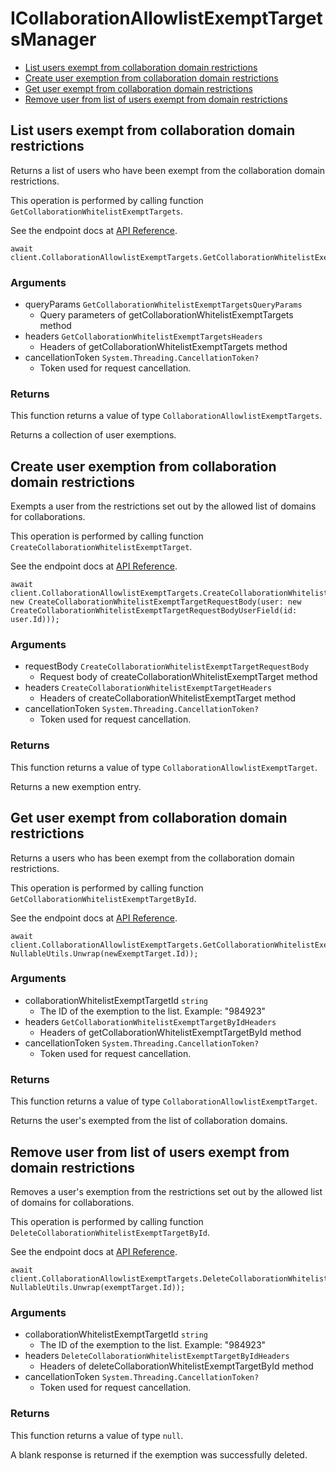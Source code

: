 # ICollaborationAllowlistExemptTargetsManager


- [List users exempt from collaboration domain restrictions](#list-users-exempt-from-collaboration-domain-restrictions)
- [Create user exemption from collaboration domain restrictions](#create-user-exemption-from-collaboration-domain-restrictions)
- [Get user exempt from collaboration domain restrictions](#get-user-exempt-from-collaboration-domain-restrictions)
- [Remove user from list of users exempt from domain restrictions](#remove-user-from-list-of-users-exempt-from-domain-restrictions)

## List users exempt from collaboration domain restrictions

Returns a list of users who have been exempt from the collaboration
domain restrictions.

This operation is performed by calling function `GetCollaborationWhitelistExemptTargets`.

See the endpoint docs at
[API Reference](https://developer.box.com/reference/get-collaboration-whitelist-exempt-targets/).

<!-- sample get_collaboration_whitelist_exempt_targets -->
```
await client.CollaborationAllowlistExemptTargets.GetCollaborationWhitelistExemptTargetsAsync();
```

### Arguments

- queryParams `GetCollaborationWhitelistExemptTargetsQueryParams`
  - Query parameters of getCollaborationWhitelistExemptTargets method
- headers `GetCollaborationWhitelistExemptTargetsHeaders`
  - Headers of getCollaborationWhitelistExemptTargets method
- cancellationToken `System.Threading.CancellationToken?`
  - Token used for request cancellation.


### Returns

This function returns a value of type `CollaborationAllowlistExemptTargets`.

Returns a collection of user exemptions.


## Create user exemption from collaboration domain restrictions

Exempts a user from the restrictions set out by the allowed list of domains
for collaborations.

This operation is performed by calling function `CreateCollaborationWhitelistExemptTarget`.

See the endpoint docs at
[API Reference](https://developer.box.com/reference/post-collaboration-whitelist-exempt-targets/).

<!-- sample post_collaboration_whitelist_exempt_targets -->
```
await client.CollaborationAllowlistExemptTargets.CreateCollaborationWhitelistExemptTargetAsync(requestBody: new CreateCollaborationWhitelistExemptTargetRequestBody(user: new CreateCollaborationWhitelistExemptTargetRequestBodyUserField(id: user.Id)));
```

### Arguments

- requestBody `CreateCollaborationWhitelistExemptTargetRequestBody`
  - Request body of createCollaborationWhitelistExemptTarget method
- headers `CreateCollaborationWhitelistExemptTargetHeaders`
  - Headers of createCollaborationWhitelistExemptTarget method
- cancellationToken `System.Threading.CancellationToken?`
  - Token used for request cancellation.


### Returns

This function returns a value of type `CollaborationAllowlistExemptTarget`.

Returns a new exemption entry.


## Get user exempt from collaboration domain restrictions

Returns a users who has been exempt from the collaboration
domain restrictions.

This operation is performed by calling function `GetCollaborationWhitelistExemptTargetById`.

See the endpoint docs at
[API Reference](https://developer.box.com/reference/get-collaboration-whitelist-exempt-targets-id/).

<!-- sample get_collaboration_whitelist_exempt_targets_id -->
```
await client.CollaborationAllowlistExemptTargets.GetCollaborationWhitelistExemptTargetByIdAsync(collaborationWhitelistExemptTargetId: NullableUtils.Unwrap(newExemptTarget.Id));
```

### Arguments

- collaborationWhitelistExemptTargetId `string`
  - The ID of the exemption to the list. Example: "984923"
- headers `GetCollaborationWhitelistExemptTargetByIdHeaders`
  - Headers of getCollaborationWhitelistExemptTargetById method
- cancellationToken `System.Threading.CancellationToken?`
  - Token used for request cancellation.


### Returns

This function returns a value of type `CollaborationAllowlistExemptTarget`.

Returns the user's exempted from the list of collaboration domains.


## Remove user from list of users exempt from domain restrictions

Removes a user's exemption from the restrictions set out by the allowed list
of domains for collaborations.

This operation is performed by calling function `DeleteCollaborationWhitelistExemptTargetById`.

See the endpoint docs at
[API Reference](https://developer.box.com/reference/delete-collaboration-whitelist-exempt-targets-id/).

<!-- sample delete_collaboration_whitelist_exempt_targets_id -->
```
await client.CollaborationAllowlistExemptTargets.DeleteCollaborationWhitelistExemptTargetByIdAsync(collaborationWhitelistExemptTargetId: NullableUtils.Unwrap(exemptTarget.Id));
```

### Arguments

- collaborationWhitelistExemptTargetId `string`
  - The ID of the exemption to the list. Example: "984923"
- headers `DeleteCollaborationWhitelistExemptTargetByIdHeaders`
  - Headers of deleteCollaborationWhitelistExemptTargetById method
- cancellationToken `System.Threading.CancellationToken?`
  - Token used for request cancellation.


### Returns

This function returns a value of type `null`.

A blank response is returned if the exemption was
successfully deleted.


